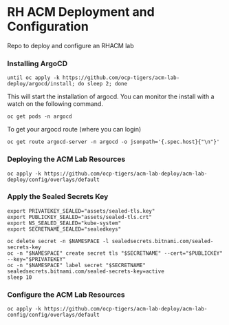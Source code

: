 # RH ACM Deployment and Configuration

Repo to deploy and configure an RHACM lab

### Installing ArgoCD

```
until oc apply -k https://github.com/ocp-tigers/acm-lab-deploy/argocd/install; do sleep 2; done
```

This will start the installation of argocd. You can monitor the install with a watch on the following command.

```
oc get pods -n argocd
```

To get your argocd route (where you can login)

```
oc get route argocd-server -n argocd -o jsonpath='{.spec.host}{"\n"}'
```

### Deploying the ACM Lab Resources

```
oc apply -k https://github.com/ocp-tigers/acm-lab-deploy/acm-lab-deploy/config/overlays/default
```

### Apply the Sealed Secrets Key

```
export PRIVATEKEY_SEALED="assets/sealed-tls.key"
export PUBLICKEY_SEALED="assets/sealed-tls.crt"
export NS_SEALED_SEALED="kube-system"
export SECRETNAME_SEALED="sealedkeys"

oc delete secret -n $NAMESPACE -l sealedsecrets.bitnami.com/sealed-secrets-key
oc -n "$NAMESPACE" create secret tls "$SECRETNAME" --cert="$PUBLICKEY" --key="$PRIVATEKEY"
oc -n "$NAMESPACE" label secret "$SECRETNAME" sealedsecrets.bitnami.com/sealed-secrets-key=active
sleep 10
```

### Configure the ACM Lab Resources

```
oc apply -k https://github.com/ocp-tigers/acm-lab-deploy/acm-lab-config/config/overlays/default
```
